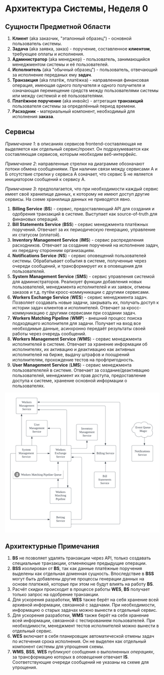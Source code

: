 # Архитектура Системы, Неделя 0

## Сущности Предметной Области

1. **Клиент** (aka заказчик, "эталонный образец") - основной пользователь системы.
2. **Задача** (aka заявка, заказ) - поручение, составленное **клиентом**, требующее оплаты и исполнения.
3. **Администратор** (aka менеджер) - пользователь, занимающийся менеджментом системы и её пользователей.
4. **Исполнитель** (aka "обычный образец") - пользователь, отвечающий за исполнение переданых ему **задач**.
5. **Транзакция** (aka платёж, платёжка) - направленная финансовая операция, имеющая одного получателя и одного получителя и 
                                           означающая перемещение средств между пользователями системы или между системой и её пользователями.
6. **Платёжное поручение** (aka инвойс) - аггрегация **транзакций** пользователя системы за определённый период времени.                                           
7. **Расходник** - материальный компонент, необходимый для исполнения **заказа**.

## Сервисы

_Примечание 1_: в описаниях сервисов frontend-составляющая не выделяется как отдельный сервис/проект. 
                Он подразумевается как составляющая сервисов, которым необходим веб-интерфейс.

_Примечание 2_: направленные стрелки на диаграмме обозначают потоки обмена сообщениями. При наличии связи между сервисами A и Б
                отсутствие стрелки у сервиса А означает, что сервис Б не является инициатором сообщений к сервису А.
                
_Примечание 3_: предполагается, что при необходимости каждый сервис имеет своё хранилище данных, к которому не имеют доступ другие сервисы.
                На схеме хранилища данных не приводятся явно.

1. **Billing Service** (**BS**) - сервис, предоставляющий API для создания и одобрения транзакций в системе. Выступает как source-of-truth для финановых операций.
2. **Bill Statements Service** (**BSS**) - сервис менеджмента платёжных поручений. Отвечает за их периодическую генерацию, управление их статусом (оплатой).
3. **Inventory Management Service** (**IMS**) - сервис распределения расходников. Отвечает за создание поручений на исполнение задач, их передачу сторонним организациям. 
4. **Notifications Service** (**NS**) - сервис оповещений пользователей системы. Обрабатывает события в системе, полученные через очереди сообщений,
                                        и трансформирует их в оповещения для пользователей.
5. **System Management Service** (**SMS**) - сервис управления системой для администраторов. Реализует функции добавления новых пользователей, менеджмента исполнителей
                                             и их заявок, отмены заказов и т.д. путём кросс-коммуникации с другими сервисами.
6. **Workers Exchange Service** (**WES**) - сервис менеджмента задач. Позволяет создавать новые задачи, закрывать их, получать доступ к истории задач
                                            клиентов и исполнителей. Отвечает за кросс-коммуникацию с другими сервисами при создании задач.
7. **Workers Matching Pipeline** (**WMP**) - внешний процесс поиска подходящего исполнителя для задачи. Получает на вход все необходимые данные, асинхронно 
                                             передаёт результаты своей работы через очередь сообщений.
8. **Workers Management Service** (**WMS**) - сервис менеджмента исполнителей в системе. Отвечает за хранение информации об исполнителях, их активацию и деактивацию
                                              как активных исполнителей на бирже, выдачу штрафов и поощрений исполнителям, прохождение тестов на профпригодность.
9. **User Management Service** (**LMS**) - сервис менеджмента пользователелей в системе. Отвечает за создание/деактивацию пользователей, 
                                           менеджмент их прав доступа, предоставление доступа к системе, хранение основной информации о пользователях.
                                           
                                           
![service diagram](service_diagram.png)


## Архитектурные Примечания

1. **BS** не позволяет удалять транзакции через API, только создавать специальные транзакции, отменяющие предыдущие операции.
2. **BSS** изолирован от **BS**, так как данные платёжные поручения выделены как отдельная доменная сущность.
   Впоследствие в **BSS** могут быть добавлены другие процессы генерации данных на основе платежей, которые при этом не будут
   влиять на работу **BS**.
3. Расчёт скидки происходит в процессе работы **WES**, **BS** получает только запрос на одобрение транзакции.
4. Для ускорения разработки, **WES** также берёт на себя хранение всей архивной информации, связанной с задачами. При необходимости,
   информацию о старых задачах можно вынести в отдельный сервис.
5. Для ускорения разработки, **WMS** также берёт на себя хранение всей информации, связанной с тестированием пользователей. При необходимости,
   менеджмент тестов исполнителей можно вынести в отдельный сервис.
6. **WES** включает в себя планировщик автоматической отмены задач по истечения срока исполнения. Он не выделен как отдельный компонент системы для упрощения схемы.
7. **WMS**, **BSS**, **WES** публикуют сообщения о выполненных _операциях_, за трансформацию которых в _оповещения_ отвечает **IS**. Соответствующие очереди сообщений не указаны
   на схеме для упрощения.
